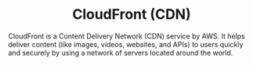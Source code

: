 <div align="center">

# **CloudFront (CDN)**

</div>


CloudFront is a Content Delivery Network (CDN) service by AWS. It helps deliver content (like images, videos, websites, and APIs) to users quickly and securely by using a network of servers located around the world.
